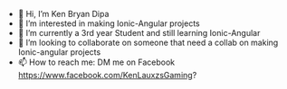 - 👋 Hi, I’m Ken Bryan Dipa
- 👀 I’m interested in making Ionic-Angular projects
- 🌱 I’m currently a 3rd year Student and still learning Ionic-Angular
- 💞️ I’m looking to collaborate on someone that need a collab on making Ionic-angular projects
- 📫 How to reach me: DM me on Facebook https://www.facebook.com/KenLauxzsGaming?

<!---
KenLauxzs/KenLauxzs is a ✨ special ✨ repository because its `README.md` (this file) appears on your GitHub profile.
You can click the Preview link to take a look at your changes.
--->
